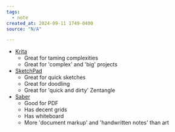 ```yaml
---
tags:
  - note
created_at: 2024-09-11 1749-0400
source: "N/A"

---
```

- [Krita](https://play.google.com/store/apps/details?id=org.krita)
	- Great for taming complexities
	- Great for 'complex' and 'big' projects
- [SketchPad](https://play.google.com/store/apps/details?id=com.kanishka_developer.SketchPad)
	- Great for quick sketches
	- Great for doodling
	- Great for 'quick and dirty' Zentangle
- [Saber](https://saber.adil.hanney.org/)
	- Good for PDF
	- Has decent grids
	- Has whiteboard
	- More 'document markup' and 'handwritten notes' than art